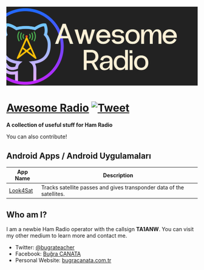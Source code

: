 ![Awesome Radio](awesome_ham.png)

# [Awesome Radio](https://github.com/bcanata/awesome-radio) [![Tweet](https://img.shields.io/twitter/url/http/shields.io.svg?style=social)](https://twitter.com/intent/tweet?url=https%3A%2F%2Fgithub.com%2Fbcanata%2Fawesome-radio&via=bugrahoca&text=Awesome-Radio&hashtags=ta1anw)

**A collection of useful stuff for Ham Radio**  

You can also contribute!

## Android Apps / Android Uygulamaları

App Name | Description
---- | ----
[Look4Sat](https://play.google.com/store/apps/details?id=com.rtbishop.look4sat&hl=en_US&gl=US) 			| Tracks satellite passes and gives transponder data of the satellites.

## Who am I?

I am a newbie Ham Radio operator with the callsign **TA1ANW**. You can visit my other medium to learn more and contact me.

 - Twitter: [@bugrateacher](https://twitter.com/bugrateacher)
 - Facebook: [Buğra CANATA](https://www.facebook.com/canata)
 - Personal Website: [bugracanata.com.tr](https)
